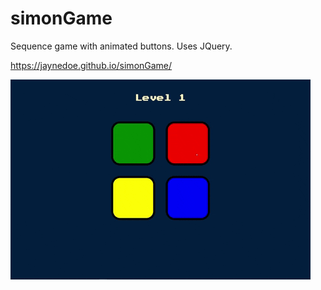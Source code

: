# simonGame

Sequence game with animated buttons.  Uses JQuery.

https://jaynedoe.github.io/simonGame/

[![Simon Game](simon.gif)](https://gph.is/g/aNVpgwq)
